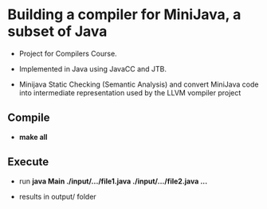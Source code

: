 # Building a compiler for MiniJava, a subset of Java

- Project for Compilers Course.

- Implemented in Java using JavaCC and JTB.

- Minijava Static Checking (Semantic Analysis) and convert MiniJava code into intermediate representation used by the LLVM vompiler project

## Compile

- **make all**

## Execute

- run **java Main ./input/.../file1.java ./input/.../file2.java ...**

- results in output/ folder
